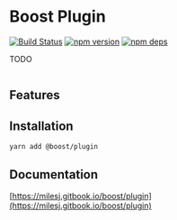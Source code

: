# Boost Plugin

[![Build Status](https://travis-ci.org/milesj/boost.svg?branch=master)](https://travis-ci.org/milesj/boost)
[![npm version](https://badge.fury.io/js/%40boost%plugin.svg)](https://www.npmjs.com/package/@boost/plugin)
[![npm deps](https://david-dm.org/milesj/boost.svg?path=packages/plugin)](https://www.npmjs.com/package/@boost/plugin)

TODO

```ts
```

## Features

## Installation

```
yarn add @boost/plugin
```

## Documentation

[https://milesj.gitbook.io/boost/plugin](https://milesj.gitbook.io/boost/plugin)
